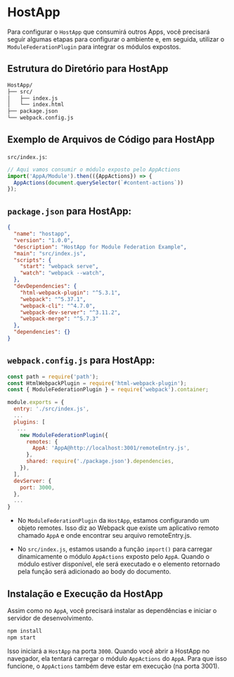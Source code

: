 # HostApp

Para configurar o `HostApp` que consumirá outros Apps, você precisará seguir algumas etapas para configurar o ambiente e, em seguida, utilizar o `ModuleFederationPlugin` para integrar os módulos expostos.

## Estrutura do Diretório para HostApp

```markdown
HostApp/
├── src/
│   ├── index.js
│   └── index.html
├── package.json
└── webpack.config.js
```

## Exemplo de Arquivos de Código para HostApp

`src/index.js`:

```js
// Aqui vamos consumir o módulo exposto pelo AppActions
import('AppA/Module').then(({AppActions}) => {
  AppActions(document.querySelector(`#content-actions`))
});
```

## `package.json` para HostApp:

```json
{
  "name": "hostapp",
  "version": "1.0.0",
  "description": "HostApp for Module Federation Example",
  "main": "src/index.js",
  "scripts": {
    "start": "webpack serve",
    "watch": "webpack --watch",
  },
  "devDependencies": {
    "html-webpack-plugin": "^5.3.1",
    "webpack": "^5.37.1",
    "webpack-cli": "^4.7.0",
    "webpack-dev-server": "^3.11.2",
    "webpack-merge": "^5.7.3"
  },
  "dependencies": {}
}
```

## `webpack.config.js` para HostApp:

```js
const path = require('path');
const HtmlWebpackPlugin = require('html-webpack-plugin');
const { ModuleFederationPlugin } = require('webpack').container;

module.exports = {
  entry: './src/index.js',
  ...
  plugins: [
   ...
    new ModuleFederationPlugin({
      remotes: {
        AppA: 'AppA@http://localhost:3001/remoteEntry.js',
      },
      shared: require('./package.json').dependencies,
    }),
  ],
  devServer: {
    port: 3000,
  },
  ...
}
```

* No `ModuleFederationPlugin` da `HostApp`, estamos configurando um objeto remotes. Isso diz ao Webpack que existe um aplicativo remoto chamado `AppA` e onde encontrar seu arquivo remoteEntry.js.

* No `src/index.js`, estamos usando a função `import()` para carregar dinamicamente o módulo `AppActions` exposto pelo `AppA`. Quando o módulo estiver disponível, ele será executado e o elemento retornado pela função será adicionado ao body do documento.

## Instalação e Execução da HostApp

Assim como no `AppA`, você precisará instalar as dependências e iniciar o servidor de desenvolvimento.

```sh
npm install
npm start
```

Isso iniciará a `HostApp` na porta `3000`. Quando você abrir a HostApp no navegador, ela tentará carregar o módulo `AppActions` do `AppA`. Para que isso funcione, o `AppActions` também deve estar em execução (na porta 3001).